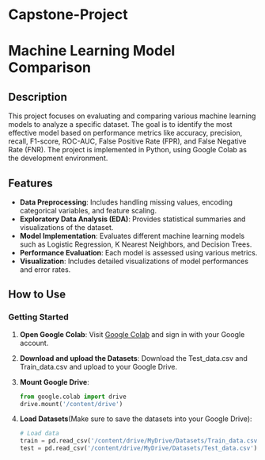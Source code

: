 # Capstone-Project

# Machine Learning Model Comparison

## Description

This project focuses on evaluating and comparing various machine learning models to analyze a specific dataset. The goal is to identify the most effective model based on performance metrics like accuracy, precision, recall, F1-score, ROC-AUC, False Positive Rate (FPR), and False Negative Rate (FNR). The project is implemented in Python, using Google Colab as the development environment.

## Features

- **Data Preprocessing**: Includes handling missing values, encoding categorical variables, and feature scaling.
- **Exploratory Data Analysis (EDA)**: Provides statistical summaries and visualizations of the dataset.
- **Model Implementation**: Evaluates different machine learning models such as Logistic Regression, K Nearest Neighbors, and Decision Trees.
- **Performance Evaluation**: Each model is assessed using various metrics.
- **Visualization**: Includes detailed visualizations of model performances and error rates.

## How to Use

### Getting Started

1. **Open Google Colab**: Visit [Google Colab](https://colab.research.google.com/) and sign in with your Google account.

2. **Download and upload the Datasets**: Download the Test_data.csv and Train_data.csv and upload to your Google Drive.

3. **Mount Google Drive**:
   ```python
   from google.colab import drive
   drive.mount('/content/drive')

4. **Load Datasets**(Make sure to save the datasets into your Google Drive):
   ```python
   # Load data
   train = pd.read_csv('/content/drive/MyDrive/Datasets/Train_data.csv')
   test = pd.read_csv('/content/drive/MyDrive/Datasets/Test_data.csv')
